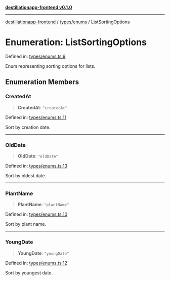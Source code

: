 [**destillationapp-frontend v0.1.0**](../../../README.md)

***

[destillationapp-frontend](../../../modules.md) / [types/enums](../README.md) / ListSortingOptions

# Enumeration: ListSortingOptions

Defined in: [types/enums.ts:9](https://github.com/DestillApp/main/blob/be94b1d93681946bd573e84cd8381ba32cee62b9/frontend/src/types/enums.ts#L9)

Enum representing sorting options for lists.

## Enumeration Members

### CreatedAt

> **CreatedAt**: `"createdAt"`

Defined in: [types/enums.ts:11](https://github.com/DestillApp/main/blob/be94b1d93681946bd573e84cd8381ba32cee62b9/frontend/src/types/enums.ts#L11)

Sort by creation date.

***

### OldDate

> **OldDate**: `"oldDate"`

Defined in: [types/enums.ts:13](https://github.com/DestillApp/main/blob/be94b1d93681946bd573e84cd8381ba32cee62b9/frontend/src/types/enums.ts#L13)

Sort by oldest date.

***

### PlantName

> **PlantName**: `"plantName"`

Defined in: [types/enums.ts:10](https://github.com/DestillApp/main/blob/be94b1d93681946bd573e84cd8381ba32cee62b9/frontend/src/types/enums.ts#L10)

Sort by plant name.

***

### YoungDate

> **YoungDate**: `"youngDate"`

Defined in: [types/enums.ts:12](https://github.com/DestillApp/main/blob/be94b1d93681946bd573e84cd8381ba32cee62b9/frontend/src/types/enums.ts#L12)

Sort by youngest date.
